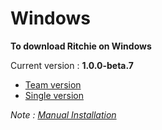 # Windows

**To download Ritchie on Windows**

Current version : **1.0.0-beta.7**

* [Team version](https://commons-repo.ritchiecli.io/1.0.0-beta.9/windows/team/rit.exe)
* [Single version](https://commons-repo.ritchiecli.io/1.0.0-beta.9/windows/single/rit.exe)

_Note :_ [_Manual Installation_](https://docs.ritchiecli.io/get-started/installation/manual-installation)


